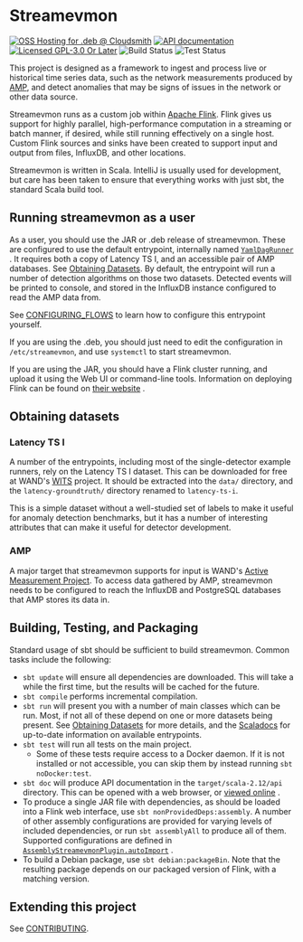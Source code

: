 # Streamevmon

[![OSS Hosting for .deb @ Cloudsmith](https://api-prd.cloudsmith.io/v1/badges/version/wand/streamevmon/deb/streamevmon/latest/a=all;d=any-distro%252Fany-version;t=binary/?render=true&badge_token=gAAAAABgUSmJ0N_vsK932t1c5yMeumjfpBUBcGVt6ebVKaKQUlEbXN8PYJG8H7JwTv9B6m5dT-HvhLXibacZnnGfJFtLCdJGlKcIB3QLFUMCPpc7JNNw1BU%3D)](https://cloudsmith.io/~wand/repos/streamevmon/packages/detail/deb/streamevmon/latest/a=all;d=any-distro%252Fany-version;t=binary/)
[![API documentation](https://img.shields.io/github/v/tag/wanduow/streamevmon?label=API%20documentation&logo=read-the-docs&logoColor=white&style=flat-square)](https://wanduow.github.io/streamevmon/nz/net/wand/streamevmon/index.html)
[![Licensed GPL-3.0 Or Later](https://img.shields.io/github/license/wanduow/streamevmon?logo=GNU&style=flat-square)](COPYING)
![Build Status](https://img.shields.io/github/workflow/status/wanduow/streamevmon/build-artifacts?logo=scala&style=flat-square)
![Test Status](https://img.shields.io/github/workflow/status/wanduow/streamevmon/tests?label=tests&logo=github&style=flat-square)

This project is designed as a framework to ingest and process live or historical
time series data, such as the network measurements produced by
[AMP](https://github.com/wanduow/amplet2), and detect anomalies that may be
signs of issues in the network or other data source.

Streamevmon runs as a custom job within
[Apache Flink](https://flink.apache.org/). Flink gives us support for highly
parallel, high-performance computation in a streaming or batch manner, if
desired, while still running effectively on a single host. Custom Flink sources
and sinks have been created to support input and output from files, InfluxDB,
and other locations.

Streamevmon is written in Scala. IntelliJ is usually used for development, but
care has been taken to ensure that everything works with just sbt, the standard
Scala build tool.

## Running streamevmon as a user

As a user, you should use the JAR or .deb release of streamevmon. These are
configured to use the default entrypoint, internally named
[`YamlDagRunner`](src/main/scala/nz/net/wand/streamevmon/runners/unified/YamlDagRunner.scala)
. It requires both a copy of Latency TS I, and an accessible pair of AMP
databases. See [Obtaining Datasets](#obtaining-datasets). By default, the
entrypoint will run a number of detection algorithms on those two datasets.
Detected events will be printed to console, and stored in the InfluxDB instance
configured to read the AMP data from.

See [CONFIGURING_FLOWS](CONFIGURING_FLOWS.md) to learn how to configure this
entrypoint yourself.

If you are using the .deb, you should just need to edit the configuration in
`/etc/streamevmon`, and use `systemctl` to start streamevmon.

If you are using the JAR, you should have a Flink cluster running, and upload it
using the Web UI or command-line tools. Information on deploying Flink can be
found on
[their website](https://ci.apache.org/projects/flink/flink-docs-release-1.12/deployment/)
.

## Obtaining datasets

### Latency TS I

A number of the entrypoints, including most of the single-detector example
runners, rely on the Latency TS I dataset. This can be downloaded for free at
WAND's [WITS](https://wand.net.nz/wits/latency/1/) project. It should be
extracted into the `data/` directory, and the `latency-groundtruth/` directory
renamed to `latency-ts-i`.

This is a simple dataset without a well-studied set of labels to make it useful
for anomaly detection benchmarks, but it has a number of interesting attributes
that can make it useful for detector development.

### AMP

A major target that streamevmon supports for input is
WAND's [Active Measurement Project](https://github.com/wanduow/amplet2). To
access data gathered by AMP, streamevmon needs to be configured to reach the
InfluxDB and PostgreSQL databases that AMP stores its data in.

## Building, Testing, and Packaging

Standard usage of sbt should be sufficient to build streamevmon. Common tasks
include the following:

- `sbt update` will ensure all dependencies are downloaded. This will take a
  while the first time, but the results will be cached for the future.
- `sbt compile` performs incremental compilation.
- `sbt run` will present you with a number of main classes which can be run.
  Most, if not all of these depend on one or more datasets being present. See
  [Obtaining Datasets](#obtaining-datasets) for more details, and the
  [Scaladocs](https://wanduow.github.io/streamevmon/nz/net/wand/streamevmon/runners/index.html)
  for up-to-date information on available entrypoints.
- `sbt test` will run all tests on the main project.
  - Some of these tests require access to a Docker daemon. If it is not
    installed or not accessible, you can skip them by instead running
    `sbt noDocker:test`.
- `sbt doc` will produce API documentation in the `target/scala-2.12/api`
  directory. This can be opened with a web browser, or
  [viewed online](https://wanduow.github.io/streamevmon/nz/net/wand/streamevmon/index.html)
  .
- To produce a single JAR file with dependencies, as should be loaded into a
  Flink web interface, use `sbt nonProvidedDeps:assembly`. A number of other
  assembly configurations are provided for varying levels of included
  dependencies, or run `sbt assemblyAll` to produce all of them. Supported
  configurations are defined in
  [`AssemblyStreamevmonPlugin.autoImport`](project/AssemblyStreamevmonPlugin.scala)
  .
- To build a Debian package, use `sbt debian:packageBin`. Note that the
  resulting package depends on our packaged version of Flink, with a matching
  version.

## Extending this project

See [CONTRIBUTING](CONTRIBUTING.md).
